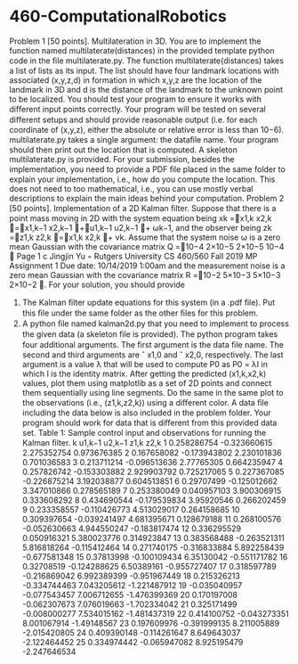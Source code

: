 # 460-ComputationalRobotics
Problem 1 [50 points]. Multilateration in 3D. You are to implement the function named multilaterate(distances) in the provided template python code in the ﬁle multilaterate.py. The function multilaterate(distances) takes a list of lists as its input. The list should have four landmark locations with associated (x,y,z,d) in formation in which x,y,z are the location of the landmark in 3D and d is the distance of the landmark to the unknown point to be localized. You should test your program to ensure it works with diﬀerent input points correctly. Your program will be tested on several diﬀerent setups and should provide reasonable output (i.e. for each coordinate of (x,y,z), either the absolute or relative error is less than 10−6). multilaterate.py takes a single argument: the dataﬁle name. Your program should then print out the location that is computed. A skeleton multilaterate.py is provided.
For your submission, besides the implementation, you need to provide a PDF ﬁle placed in the same folder to explain your implementation, i.e., how do you compute the location. This does not need to too mathematical, i.e., you can use mostly verbal descriptions to explain the main ideas behind your computation.
Problem 2 [50 points]. Implementation of a 2D Kalman ﬁlter. Suppose that there is a point mass moving in 2D with the system equation being xk =x1,k x2,k =x1,k−1 x2,k−1 +u1,k−1 u2,k−1 + ωk−1, and the observer being zk =z1,k z2,k =x1,k x2,k + νk. Assume that the system noise ω is a zero mean Gaussian with the covariance matrix Q =10−4 2×10−5 2×10−5 10−4 
Page 1 c
Jingjin Yu ◦ Rutgers University
CS 460/560 Fall 2019 MP Assignment 1 Due date: 10/14/2019 1:00am
and the measurement noise is a zero mean Gaussian with the covariance matrix R =10−2 5×10−3 5×10−3 2×10−2 .
For your solution, you should provide
1. The Kalman ﬁlter update equations for this system (in a .pdf ﬁle). Put this ﬁle under the same folder as the other ﬁles for this problem.
2. A python ﬁle named kalman2d.py that you need to implement to process the given data (a skeleton ﬁle is provided). The python program takes four additional arguments. The ﬁrst argument is the data ﬁle name. The second and third arguments are ˆ x1,0 and ˆ x2,0, respectively. The last argument is a value λ that will be used to compute P0 as P0 = λI in which I is the identity matrix. After getting the predicted (x1,k,x2,k) values, plot them using matplotlib as a set of 2D points and connect them sequentially using line segments. Do the same in the same plot to the observations (i.e., (z1,k,z2,k)) using a diﬀerent color.
A data ﬁle including the data below is also included in the problem folder. Your program should work for data that is diﬀerent from this provided data set.
Table 1: Sample control input and observations for running the Kalman ﬁlter. k u1,k−1 u2,k−1 z1,k z2,k 1 0.258286754 -0.323660615 2.275352754 0.973676385 2 0.167658082 -0.173943802 2.230101836 0.701036583 3 0.213711214 -0.096513636 2.77765305 0.664235947 4 0.257826742 -0.153303882 2.929903792 0.725217065 5 0.227367085 -0.226875214 3.192038877 0.604513851 6 0.29707499 -0.125012662 3.347010866 0.278565189 7 0.253380049 0.040957103 3.900306915 0.333608292 8 0.434690544 -0.179539834 3.95920546 0.266202459 9 0.233358557 -0.110426773 4.513029017 0.264158685 10 0.309397654 -0.039241497 4.681395671 0.128679188 11 0.268100576 -0.052630663 4.944550247 -0.183817474 12 0.336295529 0.050916321 5.380023776 0.314923847 13 0.383568488 -0.263521311 5.816818264 -0.115412464 14 0.271740175 -0.316833884 5.892258439 -0.677581348 15 0.37813998 -0.100109434 6.35130042 -0.551171782 16 0.32708519 -0.124288625 6.50389161 -0.955727407 17 0.318597789 -0.216869042 6.992389399 -0.951967449 18 0.215326213 -0.334744463 7.043205612 -1.221487912 19 -0.035040957 -0.077543457 7.006712655 -1.476399369 20 0.170197008 -0.062307673 7.076019663 -1.702334042 21 0.325171499 -0.008000277 7.534015162 -1.481437319 22 0.414100752 -0.043273351 8.001067914 -1.49148567 23 0.197609976 -0.391999135 8.211005889 -2.015420805 24 0.409390148 -0.114261647 8.649643037 -2.122464452 25 0.334974442 -0.065947082 8.925195479 -2.247646534
